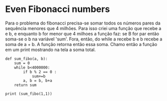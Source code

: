 # Even Fibonacci numbers

Para o problema do fibonacci precisa-se somar todos os números pares da sequência menores que 4 milhões. Para isso criei uma função que recebe a e b, e enquanto b for menor que 4 milhoes a função faz: se B for par então soma-se o b na variável 'sum'. Fora, então, do while a recebe b e b recebe a soma de a + b. A função retorna então essa soma. Chamo então a função em um print mostrando na tela a soma total.

```
def sum_fibo(a, b):
    sum = 0
    while b<4000000:
        if b % 2 == 0 :
            sum+=b        
        a, b = b, b+a
    return sum

print (sum_fibo(1,1))
```